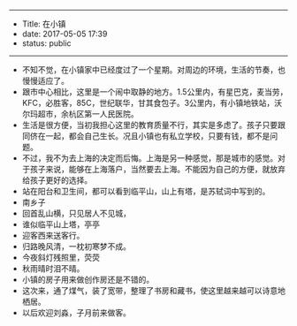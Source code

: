 - --
- Title: 在小镇
- date: 2017-05-05 17:39
- status: public
- --
- 不知不觉，在小镇家中已经度过了一个星期。对周边的环境，生活的节奏，也慢慢适应了。
- 跟市中心相比，这里是一个闹中取静的地方。1.5公里内，有星巴克，麦当劳，KFC，必胜客，85C，世纪联华，甘其食包子。3公里内，有小镇地铁站，沃尔玛超市，余杭区第一人民医院。
- 生活是很方便，当初我担心这里的教育质量不行，其实是多虑了。孩子只要跟同侪在一起，都会自己生长。况且小镇也有私立学校，只要有钱，都不是问题。
- 不过，我不为去上海的决定而后悔。上海是另一种感觉，那是城市的感觉。对于孩子来说，能够在上海落户，当然要去上海。不能因为自己的方便，就放弃给孩子更好的选择。
- 站在阳台和卫生间，都可以看到临平山，山上有塔，是苏轼词中写到的。
- 南乡子
- 回首乱山横，只见居人不见城，
- 谁似临平山上塔，亭亭
- 迎客西来送客行。
- 归路晚风清，一枕初寒梦不成。
- 今夜斜灯残照里，荧荧
- 秋雨晴时泪不晴。
- 小镇的房子用来做创作房还是不错的。
- 这次来，通了煤气，装了宽带，整理了书房和藏书，使这里越来越可以诗意地栖居。
- 以后欢迎刘淼，子月前来做客。
